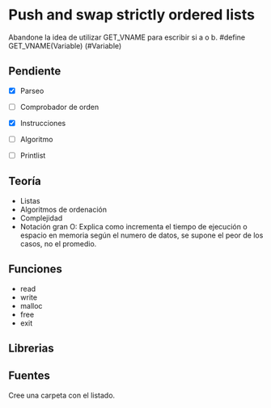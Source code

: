 # Push and swap strictly ordered lists

Abandone la idea de utilizar GET_VNAME para escribir si a o b.
#define GET_VNAME(Variable) (#Variable)

## Pendiente

- [x] Parseo
- [ ] Comprobador de orden
- [x] Instrucciones
- [ ] Algoritmo
- [ ] Printlist


## Teoría
- Listas
- Algoritmos de ordenación
- Complejidad
- Notación gran O: Explica como incrementa el tiempo de ejecución o espacio en memoria según el numero de datos, se supone el peor de los casos, no el promedio.

## Funciones
- read
- write
- malloc
- free
- exit

## Librerias

## Fuentes

Cree una carpeta con el listado.
